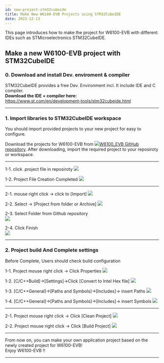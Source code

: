 ```yaml
---
id: new-project-stm32cubeide
title: Make New W6100-EVB Projects using STM32CubeIDE
date: 2022-12-13
---
```


This page introduces how to make the project for W6100-EVB with
different IDEs such as STMicroelectronics STM32CubeIDE.

## Make a new W6100-EVB project with STM32CubeIDE

### 0. Download and install Dev. enviroment & compiler

STM32CubeIDE provides a free Dev. Environment incl. It include IDE and C
compiler.  
**Download the IDE + compiler here:**  
https://www.st.com/en/development-tools/stm32cubeide.html

-----

### 1. Import libraries to STM32CubeIDE workspace

You should import provided projects to your new project for easy to
configure.

Download the projects for W6100-EVB from
![](/img/link.png)[W6100\_EVB GitHub repository](https://github.com/Wiznet/W6100_EVB). After downloading,
import the required project to your reposiroty or workspace.

-----
1-1\. click .project file in reposiroty 
![](/img/products/w6100/w6100_evb/stm_cube_set1_1_1.png)

1-2\. Project File Creation Completed
![](/img/products/w6100/w6100_evb/stm_cube_set1_1_2.png)

-----

2-1\. mouse right click → click to \[Import\]
![](/img/products/w6100/w6100_evb/stm_cube_set1_2_1.png)

2-2\. Select -> [Project from folder or Archive]
![](/img/products/w6100/w6100_evb/stm_cube_set1_2_2.png)

2-3\. Select Folder from Github repository  
![](/img/products//w6100/w6100_evb/stm_cube_set1_2_3.png)

2-4\. Click Finish  
![](/img/products//w6100/w6100_evb/stm_cube_set1_2_4.png)

-----

### 2\. Project build And Complete settings

Before Complete, Users should check build configuration

1-1\. Project mouse right click -\> Click Properties
![](/img/products/w6100/w6100_evb/stm_cube_set2_1_1.png)

1-2\. \[C/C++Build\]-\>\[Settings\]-\>Click \[Convert to Intel Hex file\]
![](/img/products/w6100/w6100_evb/stm_cube_set2_1_2.png)

1-3\. \[C/C++General\]-\>\[Paths and Symbols\]-\>\[Includes\]-\> insert Paths
![](/img/products/w6100/w6100_evb/stm_cube_set2_1_3.png)

1-4\. \[C/C++General\]-\>\[Paths and Symbols\]-\>\[Includes\]-\> insert Symbols
![](/img/products/w6100/w6100_evb/stm_cube_set2_1_4.png)

-----
2-1\. Project mouse right click -\> Click \[Clean Project\]
![](/img/products/w6100/w6100_evb/stm_cube_set2_2_1.png)

2-2\. Project mouse right click -\> Click \[Build Project\]
![](/img/products/w6100/w6100_evb/stm_cube_set2_2_2.png)

-----

From now on, you can make your own application project based on the
newly created project for W6100-EVB\!  
Enjoy W6100-EVB \!\!

-----
